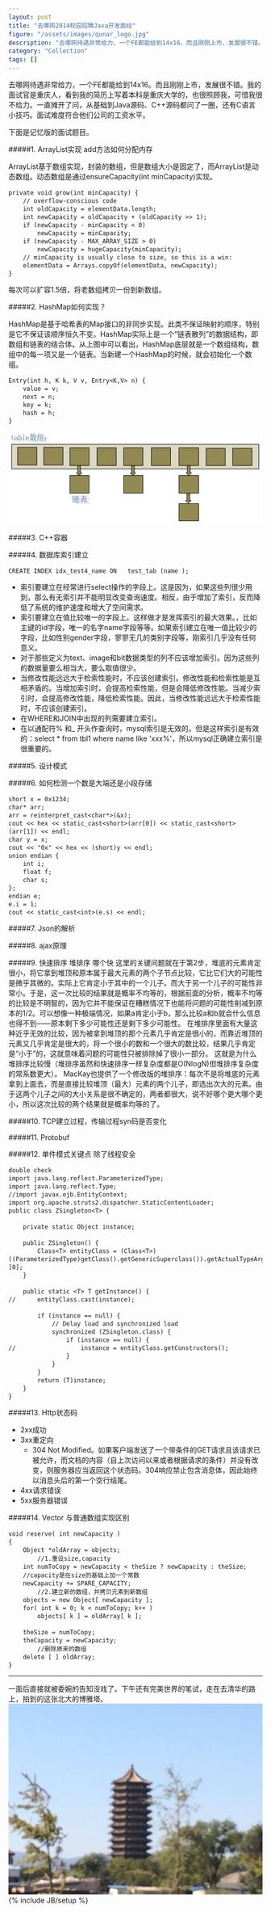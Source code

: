 ```yaml
---
layout: post
title: "去哪网2014校园招聘Java开发面经"
figure: "/assets/images/qunar_logo.jpg"
description: "去哪网待遇非常给力，一个FE都能给到14x16。而且刚刚上市，发展很不错。我的面试官是重庆人，看到我的简历上写着本科是重庆大学的，也很照顾我，可惜我很不给力。一直摊开了问，从基础到Java源码、C++源码都问了一圈，还有C语言小技巧。面试难度符合他们公司的工资水平。"
category: "Collection"
tags: []
---
```

去哪网待遇非常给力，一个FE都能给到14x16。而且刚刚上市，发展很不错。我的面试官是重庆人，看到我的简历上写着本科是重庆大学的，也很照顾我，可惜我很不给力。一直摊开了问，从基础到Java源码、C++源码都问了一圈，还有C语言小技巧。面试难度符合他们公司的工资水平。

下面是记忆版的面试题目。

#####1. ArrayList实现 add方法如何分配内存

ArrayList基于数组实现，封装的数组，但是数组大小是固定了，而ArrayList是动态数组。动态数组是通过ensureCapacity(int minCapacity)实现。

    private void grow(int minCapacity) {
        // overflow-conscious code
        int oldCapacity = elementData.length;
        int newCapacity = oldCapacity + (oldCapacity >> 1);
        if (newCapacity - minCapacity < 0)
            newCapacity = minCapacity;
        if (newCapacity - MAX_ARRAY_SIZE > 0)
            newCapacity = hugeCapacity(minCapacity);
        // minCapacity is usually close to size, so this is a win:
        elementData = Arrays.copyOf(elementData, newCapacity);
    }

每次可以扩容1.5倍，将老数组拷贝一份到新数组。


#####2. HashMap如何实现？

HashMap是基于哈希表的Map接口的非同步实现。此类不保证映射的顺序，特别是它不保证该顺序恒久不变。HashMap实际上是一个“链表散列”的数据结构，即数组和链表的结合体。从上图中可以看出，HashMap底层就是一个数组结构，数组中的每一项又是一个链表。当新建一个HashMap的时候，就会初始化一个数组。

    Entry(int h, K k, V v, Entry<K,V> n) {
        value = v;
        next = n;
        key = k;
        hash = h;
    }
![Alt text](/assets/images/post/hashtable_link.png)

#####3. C++容器

#####4. 数据库索引建立

    CREATE INDEX idx_test4_name ON   test_tab (name );
+ 索引要建立在经常进行select操作的字段上。这是因为，如果这些列很少用到，那么有无索引并不能明显改变查询速度。相反，由于增加了索引，反而降低了系统的维护速度和增大了空间需求。
+ 索引要建立在值比较唯一的字段上。这样做才是发挥索引的最大效果。，比如主键的id字段，唯一的名字name字段等等。如果索引建立在唯一值比较少的字段，比如性别gender字段，寥寥无几的类别字段等，刚索引几乎没有任何意义。
+ 对于那些定义为text、image和bit数据类型的列不应该增加索引。因为这些列的数据量要么相当大，要么取值很少。
+ 当修改性能远远大于检索性能时，不应该创建索引。修改性能和检索性能是互相矛盾的。当增加索引时，会提高检索性能，但是会降低修改性能。当减少索引时，会提高修改性能，降低检索性能。因此，当修改性能远远大于检索性能时，不应该创建索引。
+ 在WHERE和JOIN中出现的列需要建立索引。
+ 在以通配符% 和_ 开头作查询时，mysql索引是无效的。但是这样索引是有效的：select * from tbl1 where name like 'xxx%'，所以mysql正确建立索引是很重要的。

#####5. 设计模式

#####6. 如何检测一个数是大端还是小段存储

    short x = 0x1234;
    char* arr;
    arr = reinterpret_cast<char*>(&x);
    cout << hex << static_cast<short>(arr[0]) << static_cast<short>(arr[1]) << endl;
    char y = x;
    cout << "0x" << hex << (short)y << endl;
    union endian {
        int i;
        float f;
        char s;
    };
    endian e;
    e.i = 1;
    cout << static_cast<int>(e.s) << endl;

#####7. Json的解析

#####8. ajax原理

#####9. 快速排序 堆排序 哪个快
这里的关键问题就在于第2步，堆底的元素肯定很小，将它拿到堆顶和原本属于最大元素的两个子节点比较，它比它们大的可能性是微乎其微的。实际上它肯定小于其中的一个儿子。而大于另一个儿子的可能性非常小。于是，这一次比较的结果就是概率不均等的，根据前面的分析，概率不均等的比较是不明智的，因为它并不能保证在糟糕情况下也能将问题的可能性削减到原本的1/2。可以想像一种极端情况，如果a肯定小于b，那么比较a和b就会什么信息也得不到——原本剩下多少可能性还是剩下多少可能性。
在堆排序里面有大量这种近乎无效的比较，因为被拿到堆顶的那个元素几乎肯定是很小的，而靠近堆顶的元素又几乎肯定是很大的，将一个很小的数和一个很大的数比较，结果几乎肯定是“小于”的，这就意味着问题的可能性只被排除掉了很小一部分。
这就是为什么堆排序比较慢（堆排序虽然和快速排序一样复杂度都是O(NlogN)但堆排序复杂度的常系数更大）。
MacKay也提供了一个修改版的堆排序：每次不是将堆底的元素拿到上面去，而是直接比较堆顶（最大）元素的两个儿子，即选出次大的元素。由于这两个儿子之间的大小关系是很不确定的，两者都很大，说不好哪个更大哪个更小，所以这次比较的两个结果就是概率均等的了。

#####10. TCP建立过程，传输过程syn码是否变化

#####11. Protobuf

#####12. 单件模式关键点 除了线程安全

    double check
    import java.lang.reflect.ParameterizedType;
    import java.lang.reflect.Type;
    //import javax.ejb.EntityContext;
    import org.apache.struts2.dispatcher.StaticContentLoader;
    public class ZSingleton<T> {
        
        private static Object instance;
        
        public ZSingleton() {
            Class<T> entityClass = (Class<T>)((ParameterizedType)getClass().getGenericSuperclass()).getActualTypeArguments()[0];
        }
        
        public static <T> T getInstance() {
    //      entityClass.cast(instance);
            
            if (instance == null) {
                // Delay load and synchronized load
                synchronized (ZSingleton.class) {
                    if (instance == null) {
    //                  instance = entityClass.getConstructors();
                    }
                }
            }
            return (T)instance;
        }
    }

#####13. Http状态码
+ 2xx成功
+ 3xx重定向
    + 304 Not Modified。如果客户端发送了一个带条件的GET请求且该请求已被允许，而文档的内容（自上次访问以来或者根据请求的条件）并没有改变，则服务器应当返回这个状态码。304响应禁止包含消息体，因此始终以消息头后的第一个空行结尾。
+ 4xx请求错误
+ 5xx服务器错误

#####14. Vector 与普通数组实现区别

    void reserve( int newCapacity )  
    {  
        Object *oldArray = objects;  
            //1.重设size,capacity  
        int numToCopy = newCapacity < theSize ? newCapacity : theSize;  
        //capacity是在size的基础上加一个常数  
        newCapacity += SPARE_CAPACITY;  
            //2.建立新的数组，并拷贝元素到新数组  
        objects = new Object[ newCapacity ];  
        for( int k = 0; k < numToCopy; k++ )  
            objects[ k ] = oldArray[ k ];  
      
        theSize = numToCopy;  
        theCapacity = newCapacity;  
            //删除原来的数组  
        delete [ ] oldArray;  
    }



---
一面后直接就被委婉的告知没戏了。下午还有完美世界的笔试，走在去清华的路上，拍到的这张北大的博雅塔。
![IMG-THUMBNAIL](/assets/images/博雅塔.JPG)
{% include JB/setup %}
